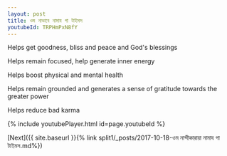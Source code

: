 ```yaml
---
layout: post
title: ওম নাভাবে নামায গা টাইমস
youtubeId: TRPHmPxN8fY
---
```

 
 
Helps get goodness, bliss and peace and God's blessings
 
Helps remain focused, help generate inner energy 
 
Helps boost physical and mental health 
 
Helps remain grounded and generates a sense of gratitude towards the greater power 
 
Helps reduce bad karma
 
 
 
 


{% include youtubePlayer.html id=page.youtubeId %}
 
[Next]({{ site.baseurl }}{% link  split1/_posts/2017-10-18-ওম নান্দীকারায়া নামায গা টাইমস.md%})
 
